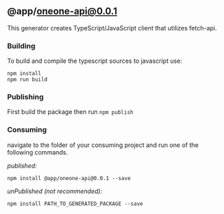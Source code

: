 ## @app/oneone-api@0.0.1

This generator creates TypeScript/JavaScript client that utilizes fetch-api.

### Building

To build and compile the typescript sources to javascript use:
```
npm install
npm run build
```

### Publishing

First build the package then run ```npm publish```

### Consuming

navigate to the folder of your consuming project and run one of the following commands.

_published:_

```
npm install @app/oneone-api@0.0.1 --save
```

_unPublished (not recommended):_

```
npm install PATH_TO_GENERATED_PACKAGE --save
